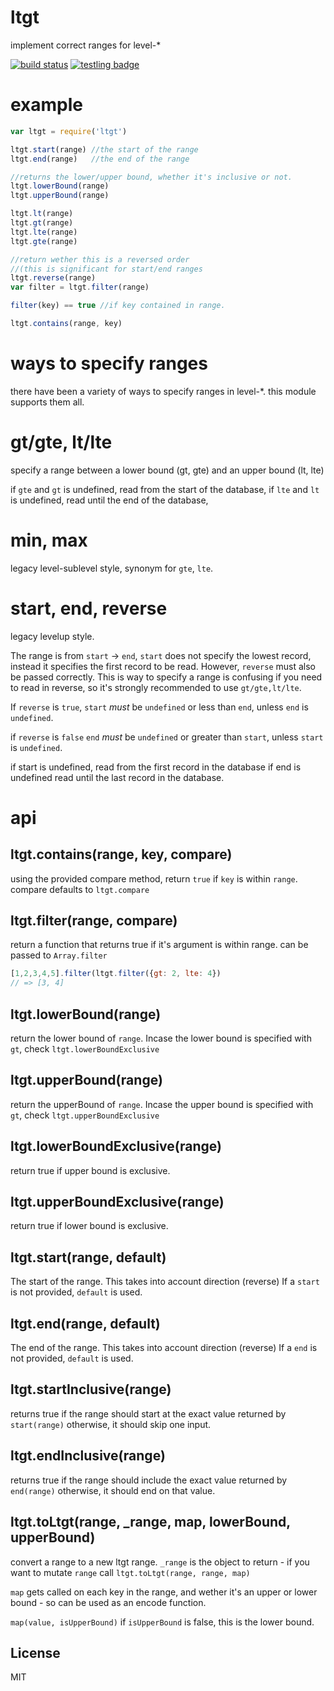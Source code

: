 # ltgt

implement correct ranges for level-*

[![build status](https://secure.travis-ci.org/dominictarr/ltgt.png)](http://travis-ci.org/dominictarr/ltgt)
[![testling badge](https://ci.testling.com/dominictarr/ltgt.png)](https://ci.testling.com/dominictarr/ltgt)

# example


``` js
var ltgt = require('ltgt')

ltgt.start(range) //the start of the range
ltgt.end(range)   //the end of the range

//returns the lower/upper bound, whether it's inclusive or not.
ltgt.lowerBound(range)
ltgt.upperBound(range)

ltgt.lt(range)
ltgt.gt(range)
ltgt.lte(range)
ltgt.gte(range)

//return wether this is a reversed order
//(this is significant for start/end ranges
ltgt.reverse(range)
var filter = ltgt.filter(range)

filter(key) == true //if key contained in range.

ltgt.contains(range, key)

```

# ways to specify ranges

there have been a variety of ways to specify ranges in level-*.
this module supports them all.

# gt/gte, lt/lte

specify a range between a lower bound (gt, gte) and an upper bound (lt, lte)

if `gte` and `gt` is undefined, read from the start of the database,
if `lte` and `lt` is undefined, read until the end of the database,


# min, max

legacy level-sublevel style,
synonym for `gte`, `lte`.

# start, end, reverse

legacy levelup style.

The range is from `start` -> `end`, `start` does not specify the lowest
record, instead it specifies the first record to be read. However,
`reverse` must also be passed correctly. This is way to specify a range is
confusing if you need to read in reverse,
so it's strongly recommended to use `gt/gte,lt/lte`.

If `reverse` is `true`,
`start` *must* be `undefined` or less than `end`,
unless `end` is `undefined`.

if `reverse` is `false`
`end` *must* be `undefined` or greater than `start`,
unless `start` is `undefined`.

if start is undefined, read from the first record in the database
if end is undefined read until the last record in the database.

# api

## ltgt.contains(range, key, compare)

using the provided compare method, return `true` if `key`
is within `range`. compare defaults to `ltgt.compare`

## ltgt.filter(range, compare)

return a function that returns true if it's argument is within range.
can be passed to `Array.filter`

``` js
[1,2,3,4,5].filter(ltgt.filter({gt: 2, lte: 4})
// => [3, 4]
```

## ltgt.lowerBound(range)

return the lower bound of `range`.
Incase the lower bound is specified with `gt`,
check `ltgt.lowerBoundExclusive`

## ltgt.upperBound(range)

return the upperBound of `range`.
Incase the upper bound is specified with `gt`,
check `ltgt.upperBoundExclusive`

## ltgt.lowerBoundExclusive(range)

return true if upper bound is exclusive.

## ltgt.upperBoundExclusive(range)

return true if lower bound is exclusive.

## ltgt.start(range, default)

The start of the range. This takes into account direction (reverse)
If a `start` is not provided, `default` is used.

## ltgt.end(range, default)

The end of the range. This takes into account direction (reverse)
If a `end` is not provided, `default` is used.

## ltgt.startInclusive(range)

returns true if the range should start at the exact value returned
by `start(range)` otherwise, it should skip one input.

## ltgt.endInclusive(range)

returns true if the range should include the exact value returned
by `end(range)` otherwise, it should end on that value.

## ltgt.toLtgt(range, _range, map, lowerBound, upperBound)

convert a range to a new ltgt range. `_range`
is the object to return - if you want to mutate `range`
call `ltgt.toLtgt(range, range, map)`

`map` gets called on each key in the range, and wether it's an upper or lower bound -
so can be used as an encode function.

`map(value, isUpperBound)` if `isUpperBound` is false, this is the lower bound.

## License

MIT
